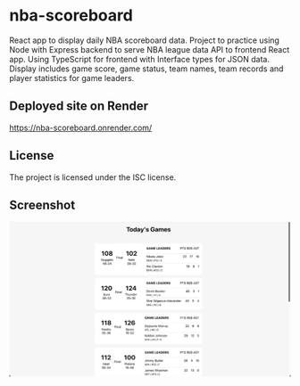 # nba-scoreboard

React app to display daily NBA scoreboard data. Project to practice using Node with Express backend to serve NBA league data API to frontend React app. Using TypeScript for frontend with Interface types for JSON data. Display includes game score, game status, team names, team records and player statistics for game leaders.

## Deployed site on Render

https://nba-scoreboard.onrender.com/

## License

The project is licensed under the ISC license.

## Screenshot

![Alt text](https://github.com/Taaaaab/personal-portfolio/blob/main/photos/scoreboard.png?raw=true "Screenshot")
